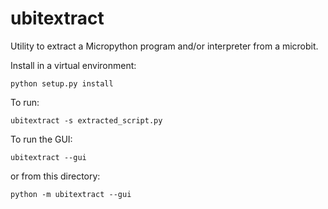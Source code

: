 # ubitextract
Utility to extract a Micropython program and/or interpreter from a microbit.

Install in a virtual environment:

```
python setup.py install
```

To run:

```
ubitextract -s extracted_script.py
```

To run the GUI:

```
ubitextract --gui
```

or from this directory:

```
python -m ubitextract --gui
```
